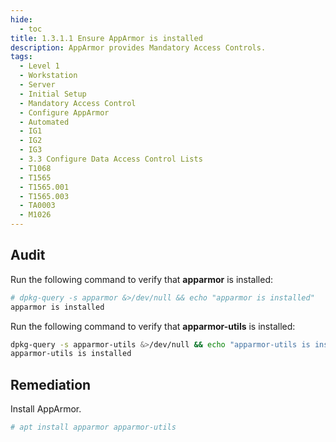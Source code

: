 ```yaml
---
hide:
  - toc
title: 1.3.1.1 Ensure AppArmor is installed
description: AppArmor provides Mandatory Access Controls.
tags:
  - Level 1
  - Workstation
  - Server
  - Initial Setup
  - Mandatory Access Control
  - Configure AppArmor
  - Automated
  - IG1
  - IG2
  - IG3
  - 3.3 Configure Data Access Control Lists
  - T1068
  - T1565
  - T1565.001
  - T1565.003
  - TA0003
  - M1026
---
```


## Audit
Run the following command to verify that **apparmor** is installed:
```bash
# dpkg-query -s apparmor &>/dev/null && echo "apparmor is installed"
apparmor is installed
```

Run the following command to verify that **apparmor-utils** is installed:
```bash
dpkg-query -s apparmor-utils &>/dev/null && echo "apparmor-utils is installed"
apparmor-utils is installed
```

## Remediation
Install AppArmor.
```bash
# apt install apparmor apparmor-utils
```
